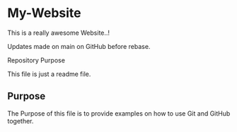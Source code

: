 # My-Website

This is a really awesome Website..!

Updates made on main on GitHub before rebase.

Repository Purpose

This file is just a readme file.

## Purpose

The Purpose of this file is to provide examples
on how to use Git and GitHub together.
